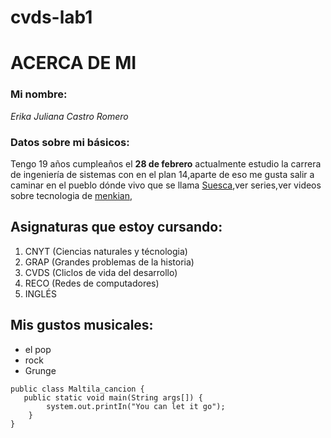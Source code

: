 # cvds-lab1

# ACERCA DE MI 
### Mi nombre:
*Erika Juliana Castro Romero*
### Datos sobre mi básicos:
Tengo 19 años cumpleaños el **28 de febrero** actualmente estudio la carrera de ingeniería de sistemas con en el plan 14,aparte de eso me gusta salir a caminar en el pueblo dónde vivo que se llama [Suesca](http://www.suesca-cundinamarca.gov.co),ver series,ver videos sobre tecnologia de [menkian](https://www.tiktok.com/@menkian?lang=es),
## Asignaturas que estoy cursando:
1. CNYT (Ciencias naturales y técnologia)
3. GRAP (Grandes problemas de la historia)
5. CVDS (Cliclos de vida del desarrollo)
6. RECO (Redes de computadores)
7. INGLÉS
## Mis gustos musicales:
* el pop
* rock
* Grunge
```
public class Maltila_cancion { 
   public static void main(String args[]) {
	    system.out.printIn("You can let it go");
    }
}
```







